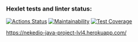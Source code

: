 ### Hexlet tests and linter status:
[![Actions Status](https://github.com/nekedio/java-project-lvl4/workflows/hexlet-check/badge.svg)](https://github.com/nekedio/java-project-lvl4/actions)
[![Maintainability](https://api.codeclimate.com/v1/badges/8ac9c97fc5053e20fa59/maintainability)](https://codeclimate.com/github/nekedio/java-project-lvl4/maintainability)
[![Test Coverage](https://api.codeclimate.com/v1/badges/8ac9c97fc5053e20fa59/test_coverage)](https://codeclimate.com/github/nekedio/java-project-lvl4/test_coverage)

https://nekedio-java-project-lvl4.herokuapp.com/
